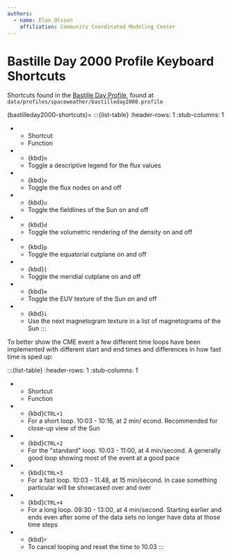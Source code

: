```yaml
---
authors:
  - name: Elon Olsson
    affiliation: Community Coordinated Modeling Center
---
```


# Bastille Day 2000 Profile Keyboard Shortcuts

Shortcuts found in the [Bastille Day Profile](/profiles/spaceweather/bastilleday2000), found at `data/profiles/spaceweather/bastilleday2000.profile`

(bastilleday2000-shortcuts)=
:::{list-table}
:header-rows: 1
:stub-columns: 1
* - Shortcut
  - Function
* - {kbd}`n`
  - Toggle a descriptive legend for the flux values
* - {kbd}`o`
  - Toggle the flux nodes on and off
* - {kbd}`u`
  - Toggle the fieldlines of the Sun on and off
* - {kbd}`d`
  - Toggle the volumetric rendering of the density on and off
* - {kbd}`p`
  - Toggle the equatorial cutplane on and off
* - {kbd}`[`
  - Toggle the meridial cutplane on and off
* - {kbd}`e`
  - Toggle the EUV texture of the Sun on and off
* - {kbd}`i`
  - Use the next magnetogram texture in a list of magnetograms of the Sun
:::

To better show the CME event a few different time loops have been implemented with different start and end times and differences in how fast time is sped up:

:::{list-table}
:header-rows: 1
:stub-columns: 1
* - Shortcut
  - Function
* - {kbd}`CTRL+1`
  - For a short loop. 10:03 - 10:16, at 2 min/ econd. Recommended for close-up view of the Sun
* - {kbd}`CTRL+2`
  - For the "standard" loop. 10:03 - 11:00, at 4 min/second. A generally good loop showing most of the event at a good pace
* - {kbd}`CTRL+3`
  - For a fast loop. 10:03 - 11.48, at 15 min/second. In case something particular will be showcased over and over
* - {kbd}`CTRL+4`
  - For a long loop. 09:30 - 13:00, at 4 min/second. Starting earlier and ends even after some of the data sets no longer have data at those time steps
* - {kbd}`r`
  - To cancel looping and reset the time to 10.03
:::